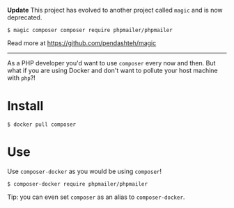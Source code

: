 **Update**
This project has evolved to another project called `magic` and is now deprecated.
```
$ magic composer composer require phpmailer/phpmailer
```
Read more at https://github.com/pendashteh/magic

----

As a PHP developer you'd want to use `composer` every now and then. But what if you are using Docker and don't want to pollute your host machine with `php`?!

# Install
```
$ docker pull composer
```

# Use
Use `composer-docker` as you would be using `composer`!
```
$ composer-docker require phpmailer/phpmailer
```

Tip: you can even set `composer` as an alias to `composer-docker`.
